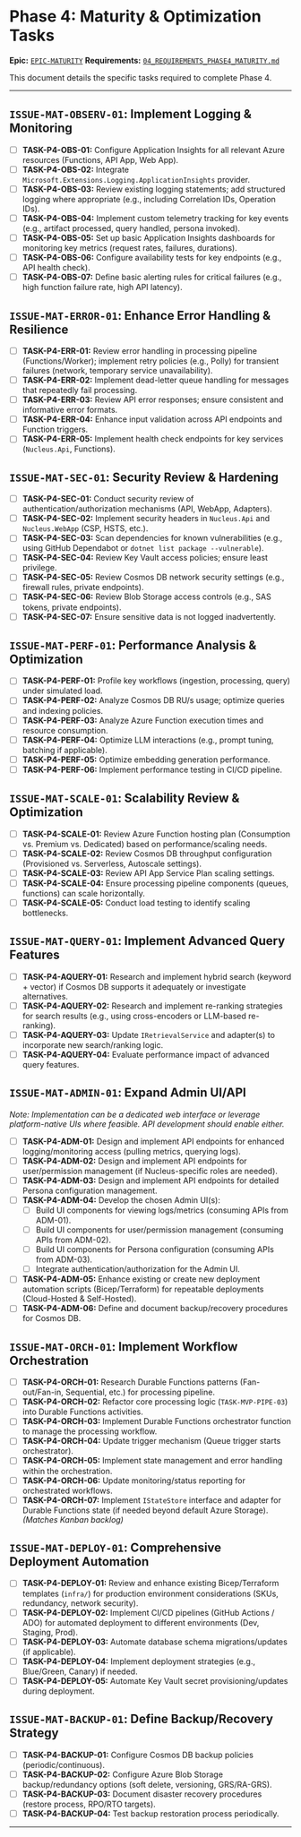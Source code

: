 # Phase 4: Maturity & Optimization Tasks

**Epic:** [`EPIC-MATURITY`](./00_ROADMAP.md#phase-4-maturity--optimization)
**Requirements:** [`04_REQUIREMENTS_PHASE4_MATURITY.md`](../Requirements/04_REQUIREMENTS_PHASE4_MATURITY.md)

This document details the specific tasks required to complete Phase 4.

---

## `ISSUE-MAT-OBSERV-01`: Implement Logging & Monitoring

*   [ ] **TASK-P4-OBS-01:** Configure Application Insights for all relevant Azure resources (Functions, API App, Web App).
*   [ ] **TASK-P4-OBS-02:** Integrate `Microsoft.Extensions.Logging.ApplicationInsights` provider.
*   [ ] **TASK-P4-OBS-03:** Review existing logging statements; add structured logging where appropriate (e.g., including Correlation IDs, Operation IDs).
*   [ ] **TASK-P4-OBS-04:** Implement custom telemetry tracking for key events (e.g., artifact processed, query handled, persona invoked).
*   [ ] **TASK-P4-OBS-05:** Set up basic Application Insights dashboards for monitoring key metrics (request rates, failures, durations).
*   [ ] **TASK-P4-OBS-06:** Configure availability tests for key endpoints (e.g., API health check).
*   [ ] **TASK-P4-OBS-07:** Define basic alerting rules for critical failures (e.g., high function failure rate, high API latency).

## `ISSUE-MAT-ERROR-01`: Enhance Error Handling & Resilience

*   [ ] **TASK-P4-ERR-01:** Review error handling in processing pipeline (Functions/Worker); implement retry policies (e.g., Polly) for transient failures (network, temporary service unavailability).
*   [ ] **TASK-P4-ERR-02:** Implement dead-letter queue handling for messages that repeatedly fail processing.
*   [ ] **TASK-P4-ERR-03:** Review API error responses; ensure consistent and informative error formats.
*   [ ] **TASK-P4-ERR-04:** Enhance input validation across API endpoints and Function triggers.
*   [ ] **TASK-P4-ERR-05:** Implement health check endpoints for key services (`Nucleus.Api`, Functions).

## `ISSUE-MAT-SEC-01`: Security Review & Hardening

*   [ ] **TASK-P4-SEC-01:** Conduct security review of authentication/authorization mechanisms (API, WebApp, Adapters).
*   [ ] **TASK-P4-SEC-02:** Implement security headers in `Nucleus.Api` and `Nucleus.WebApp` (CSP, HSTS, etc.).
*   [ ] **TASK-P4-SEC-03:** Scan dependencies for known vulnerabilities (e.g., using GitHub Dependabot or `dotnet list package --vulnerable`).
*   [ ] **TASK-P4-SEC-04:** Review Key Vault access policies; ensure least privilege.
*   [ ] **TASK-P4-SEC-05:** Review Cosmos DB network security settings (e.g., firewall rules, private endpoints).
*   [ ] **TASK-P4-SEC-06:** Review Blob Storage access controls (e.g., SAS tokens, private endpoints).
*   [ ] **TASK-P4-SEC-07:** Ensure sensitive data is not logged inadvertently.

## `ISSUE-MAT-PERF-01`: Performance Analysis & Optimization

*   [ ] **TASK-P4-PERF-01:** Profile key workflows (ingestion, processing, query) under simulated load.
*   [ ] **TASK-P4-PERF-02:** Analyze Cosmos DB RU/s usage; optimize queries and indexing policies.
*   [ ] **TASK-P4-PERF-03:** Analyze Azure Function execution times and resource consumption.
*   [ ] **TASK-P4-PERF-04:** Optimize LLM interactions (e.g., prompt tuning, batching if applicable).
*   [ ] **TASK-P4-PERF-05:** Optimize embedding generation performance.
*   [ ] **TASK-P4-PERF-06:** Implement performance testing in CI/CD pipeline.

## `ISSUE-MAT-SCALE-01`: Scalability Review & Optimization

*   [ ] **TASK-P4-SCALE-01:** Review Azure Function hosting plan (Consumption vs. Premium vs. Dedicated) based on performance/scaling needs.
*   [ ] **TASK-P4-SCALE-02:** Review Cosmos DB throughput configuration (Provisioned vs. Serverless, Autoscale settings).
*   [ ] **TASK-P4-SCALE-03:** Review API App Service Plan scaling settings.
*   [ ] **TASK-P4-SCALE-04:** Ensure processing pipeline components (queues, functions) can scale horizontally.
*   [ ] **TASK-P4-SCALE-05:** Conduct load testing to identify scaling bottlenecks.

## `ISSUE-MAT-QUERY-01`: Implement Advanced Query Features

*   [ ] **TASK-P4-AQUERY-01:** Research and implement hybrid search (keyword + vector) if Cosmos DB supports it adequately or investigate alternatives.
*   [ ] **TASK-P4-AQUERY-02:** Research and implement re-ranking strategies for search results (e.g., using cross-encoders or LLM-based re-ranking).
*   [ ] **TASK-P4-AQUERY-03:** Update `IRetrievalService` and adapter(s) to incorporate new search/ranking logic.
*   [ ] **TASK-P4-AQUERY-04:** Evaluate performance impact of advanced query features.

## `ISSUE-MAT-ADMIN-01`: Expand Admin UI/API

*Note: Implementation can be a dedicated web interface or leverage platform-native UIs where feasible. API development should enable either.* 

*   [ ] **TASK-P4-ADM-01:** Design and implement API endpoints for enhanced logging/monitoring access (pulling metrics, querying logs).
*   [ ] **TASK-P4-ADM-02:** Design and implement API endpoints for user/permission management (if Nucleus-specific roles are needed).
*   [ ] **TASK-P4-ADM-03:** Design and implement API endpoints for detailed Persona configuration management.
*   [ ] **TASK-P4-ADM-04:** Develop the chosen Admin UI(s):
    *   [ ] Build UI components for viewing logs/metrics (consuming APIs from ADM-01).
    *   [ ] Build UI components for user/permission management (consuming APIs from ADM-02).
    *   [ ] Build UI components for Persona configuration (consuming APIs from ADM-03).
    *   [ ] Integrate authentication/authorization for the Admin UI.
*   [ ] **TASK-P4-ADM-05:** Enhance existing or create new deployment automation scripts (Bicep/Terraform) for repeatable deployments (Cloud-Hosted & Self-Hosted).
*   [ ] **TASK-P4-ADM-06:** Define and document backup/recovery procedures for Cosmos DB.

## `ISSUE-MAT-ORCH-01`: Implement Workflow Orchestration

*   [ ] **TASK-P4-ORCH-01:** Research Durable Functions patterns (Fan-out/Fan-in, Sequential, etc.) for processing pipeline.
*   [ ] **TASK-P4-ORCH-02:** Refactor core processing logic (`TASK-MVP-PIPE-03`) into Durable Functions activities.
*   [ ] **TASK-P4-ORCH-03:** Implement Durable Functions orchestrator function to manage the processing workflow.
*   [ ] **TASK-P4-ORCH-04:** Update trigger mechanism (Queue trigger starts orchestrator).
*   [ ] **TASK-P4-ORCH-05:** Implement state management and error handling within the orchestration.
*   [ ] **TASK-P4-ORCH-06:** Update monitoring/status reporting for orchestrated workflows.
*   [ ] **TASK-P4-ORCH-07:** Implement `IStateStore` interface and adapter for Durable Functions state (if needed beyond default Azure Storage). *(Matches Kanban backlog)*

## `ISSUE-MAT-DEPLOY-01`: Comprehensive Deployment Automation

*   [ ] **TASK-P4-DEPLOY-01:** Review and enhance existing Bicep/Terraform templates (`infra/`) for production environment considerations (SKUs, redundancy, network security).
*   [ ] **TASK-P4-DEPLOY-02:** Implement CI/CD pipelines (GitHub Actions / ADO) for automated deployment to different environments (Dev, Staging, Prod).
*   [ ] **TASK-P4-DEPLOY-03:** Automate database schema migrations/updates (if applicable).
*   [ ] **TASK-P4-DEPLOY-04:** Implement deployment strategies (e.g., Blue/Green, Canary) if needed.
*   [ ] **TASK-P4-DEPLOY-05:** Automate Key Vault secret provisioning/updates during deployment.

## `ISSUE-MAT-BACKUP-01`: Define Backup/Recovery Strategy

*   [ ] **TASK-P4-BACKUP-01:** Configure Cosmos DB backup policies (periodic/continuous).
*   [ ] **TASK-P4-BACKUP-02:** Configure Azure Blob Storage backup/redundancy options (soft delete, versioning, GRS/RA-GRS).
*   [ ] **TASK-P4-BACKUP-03:** Document disaster recovery procedures (restore process, RPO/RTO targets).
*   [ ] **TASK-P4-BACKUP-04:** Test backup restoration process periodically.

---
